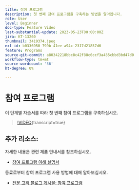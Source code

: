 ```yaml
---
title: 참여 프로그램
description: 첫 번째 참여 프로그램을 구축하는 방법을 알아봅니다.
role: User
level: Beginner
doc-type: Feature Video
last-substantial-update: 2023-05-23T00:00:00Z
jira: KT-13260
thumbnail: 3419374.jpeg
exl-id: b0336950-799b-41ee-a94c-2317d21857d6
feature: Programs
source-git-commit: a80342218bbc8c42f88c6ccf3a435cbbd3bd47d0
workflow-type: tm+mt
source-wordcount: '56'
ht-degree: 0%

---
```


# 참여 프로그램

이 단계별 자습서를 따라 첫 번째 참여 프로그램을 구축하십시오.

>[!VIDEO](https://video.tv.adobe.com/v/3452686/?learn=on&captions=kor){transcript=true} 

## 추가 리소스:

자세한 내용은 관련 제품 안내서를 참조하십시오.
* [참여 프로그램 이해 설명서](https://experienceleague.adobe.com/docs/marketo/using/product-docs/email-marketing/drip-nurturing/creating-an-engagement-program/understanding-engagement-programs.html?lang=ko) 

동료로부터 참여 프로그램 사용 방법에 대해 알아보십시오.
* [전문 고객 블로그 게시물: 참여 프로그램](https://nation.marketo.com/t5/product-blogs/marketo-success-series-engagement-programs/ba-p/301712)
